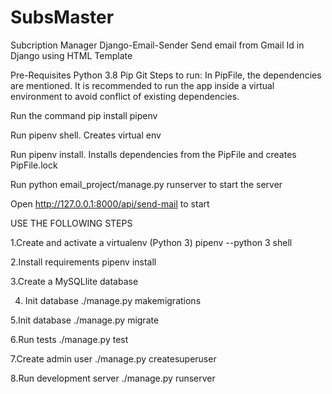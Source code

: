 # SubsMaster
Subcription Manager
Django-Email-Sender
Send email from Gmail Id in Django using HTML Template

Pre-Requisites
Python 3.8
Pip
Git
Steps to run:
In PipFile, the dependencies are mentioned. It is recommended to run the app inside a virtual environment to avoid conflict of existing dependencies.

Run the command pip install pipenv

Run pipenv shell. Creates virtual env

Run pipenv install. Installs dependencies from the PipFile and creates PipFile.lock

Run python email_project/manage.py runserver to start the server

Open http://127.0.0.1:8000/api/send-mail to start

USE THE FOLLOWING STEPS

1.Create and activate a virtualenv (Python 3)
pipenv --python 3 shell

2.Install requirements
pipenv install

3.Create a MySQLlite database

4. Init database
./manage.py makemigrations

5.Init database
./manage.py migrate

6.Run tests
./manage.py test

7.Create admin user
./manage.py createsuperuser

8.Run development server
./manage.py runserver
